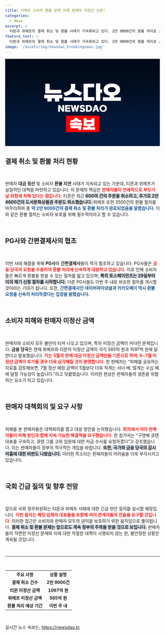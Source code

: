 ```yaml
---
title: 티메프 소비자 환불 문제 이제 판매자 미정산 논란!
categories:
  - News
excerpt: >
  티몬과 위메프의 결제 취소 및 환불 사태가 가속화되고 있다. 2만 9000건의 환불 처리로 소비자 불편이 해소될 전망이지만, 판매자들은 막대한 미정산금 문제에 직면해 있다. 금융 당국의 조사와 국회 질의가 이어지며, 이번 사건은 갈수록 심각해지고 있다.
feature_text: >
  티몬과 위메프의 결제 취소 및 환불 사태가 가속화되고 있다. 2만 9000건의 환불 처리로 소비자 불편이 해소될 전망이지만, 판매자들은 막대한 미정산금 문제에 직면해 있다. 금융 당국의 조사와 국회 질의가 이어지며, 이번 사건은 갈수록 심각해지고 있다.
image: '/assets/img/newsdao_breakingnews.jpg'
---
```


<p><img src="/assets/img/newsdao_breakingnews.jpg" alt="ranknews 속보" /></p>

<h2 data-ke-size="size26">결제 취소 및 환불 처리 현황</h2>

<p data-ke-size="size16">&nbsp;</p>

<p>판매자 <b>대금 정산</b> 및 소비자 <b>환불 지연</b> 사태가 지속되고 있는 가운데, 티몬과 위메프가 실질적인 대책을 마련하고 있습니다. 이 문제의 핵심은 <b><span style="color: #ee2323;">판매자들이 연쇄적으로 부도가 날 위험에 처해 있다는 점입니다.</span></b> 티몬은 최근 <b><span style="background-color: #21538527;">600여 건의 주문을 취소하고, 추가로 2만 4600건의 도서문화상품권 주문도 취소했습니다. </span></b>위메프 또한 3500건의 환불 절차를 마무리하여 총 <b><span style="color: #1a5490;">약 2만 9000건의 결제 취소 및 환불 처리가 완료되었음을 알렸습니다. </span></b>이와 같은 환불 절차는 소비자 보호를 위해 필수적이라고 할 수 있습니다.</p>

<p data-ke-size="size16">&nbsp;</p>

<h2 data-ke-size="size26">PG사와 간편결제사의 협조</h2>

<p data-ke-size="size16">&nbsp;</p>

<p>이번 사태 해결을 위해 <b>PG사</b>와 <b>간편결제사</b>들이 적극 협조하고 있습니다. PG사들은 <b><span style="color: #ee2323;">금융 당국의 요청을 수용하여 환불 처리에 신속하게 대응하고 있습니다.</span></b> 이로 인해 소비자들은 빠르게 환불을 받을 수 있는 절차를 밟고 있으며, <b><span style="background-color: #21538527;">특히 토스페이먼츠는 29일부터 이의 제기 신청 절차를 시작합니다.</span></b> 다른 PG사들도 이번 주 내로 비슷한 절차를 개시할 것이라는 기대가 됩니다. 또한, <b><span style="color: #1a5490;">간편결제사인 네이버파이낸셜과 카카오페이 역시 환불 요청을 신속히 처리하겠다는 입장을 밝혔습니다.</span></b></p>

<p data-ke-size="size16">&nbsp;</p>

<h2 data-ke-size="size26">소비자 피해와 판매자 미정산 금액</h2>

<p data-ke-size="size16">&nbsp;</p>

<p>판매자와 소비자 모두 불만이 터져 나오고 있으며, 특히 미정산 금액이 커다란 문제입니다. <b>금융 당국</b>은 현재 위메프와 티몬의 미정산 금액이 각각 565억 원과 1097억 원에 달한다고 발표했습니다. <b><span style="color: #ee2323;">이는 5월의 판매 대금 미정산 금액만을 기준으로 하며, 6~7월 미정산 금액이 추가될 경우 더욱 심각해질 것이 분명합니다.</span></b> 한 판매자는 “피해를 공유하는 자료를 검토해보면, 7월 정산 예정 금액이 5월보다 더욱 적게는 서너 배, 많게는 수십 배에 달할 가능성이 높습니다.”라고 덧붙였습니다. 이러한 현상은 판매자들의 생존을 위협하는 요소가 되고 있습니다.</p>

<p data-ke-size="size16">&nbsp;</p>

<h2 data-ke-size="size26">판매자 대책회의 및 요구 사항</h2>

<p data-ke-size="size16">&nbsp;</p>

<p>피해를 본 판매자들은 대책회의를 열고 대응 방안을 논의했습니다. <b><span style="color: #ee2323;">회의에서 여러 판매자들이 피해 원인과 함께 지속 가능한 해결책을 요구했습니다.</span></b> 한 참가자는 “구영배 큐텐 대표를 구속하고, 큐텐 그룹 고위 임원에 대한 자금 수사를 요청하겠다”고 강조했습니다. 이는 판매자들이 정부의 적극적인 개입을 바랍니다. <b><span style="background-color: #21538527;">또한, 국가와 금융 당국의 감시 미흡에 대한 비판도 나왔습니다.</span></b> 이러한 목소리는 판매자들의 어려움을 더욱 부각시키고 있습니다.</p>

<p data-ke-size="size16">&nbsp;</p>

<h2 data-ke-size="size26">국회 긴급 질의 및 향후 전망</h2>

<p data-ke-size="size16">&nbsp;</p>

<p>앞으로 국회 정무위원회는 티몬과 위메프 사태에 대한 긴급 현안 질의를 실시할 예정입니다. <b><span style="color: #ee2323;">이번 질의는 해당 업체의 대표들을 포함해 여러 관계자들의 진술을 요구할 것입니다.</span></b> 이러한 접근은 소비자와 판매자 모두의 권익을 보호하기 위한 움직임으로 풀이됩니다. <b><span style="background-color: #21538527;">결제 취소 및 환불 문제는 앞으로도 계속 정부의 주목을 받을 것으로 보입니다.</span></b> 판매자들이 직면한 미정산 문제와 이에 대한 적절한 대책이 시행되지 않는 한, 불안정한 상황은 계속될 것입니다.</p>

<p data-ke-size="size16">&nbsp;</p>

<hr>

<p data-ke-size="size16">&nbsp;</p>

<table style="width: 100%;">
   <tr>
      <td style="text-align: center; height: 17px;"><b>주요 사항</b></td>
      <td style="text-align: center; height: 17px;"><b>상황 설명</b></td>
   </tr>
   <tr>
      <td style="text-align: center; height: 17px;"><b>결제 취소 건수</b></td>
      <td style="text-align: center; height: 17px;"><b>2만 9000건</b></td>
   </tr>
   <tr>
      <td style="text-align: center; height: 17px;"><b>티몬 미정산 금액</b></td>
      <td style="text-align: center; height: 17px;"><b>1097억 원</b></td>
   </tr>
   <tr>
      <td style="text-align: center; height: 17px;"><b>위메프 미정산 금액</b></td>
      <td style="text-align: center; height: 17px;"><b>565억 원</b></td>
   </tr>
   <tr>
      <td style="text-align: center; height: 17px;"><b>환불 처리 예상 기간</b></td>
      <td style="text-align: center; height: 17px;"><b>이번 주 내</b></td>
   </tr>
</table>

<p data-ke-size="size16">&nbsp;</p>
실시간 뉴스 속보는, <a href="https://newsdao.kr" rel="dofollow">https://newsdao.kr</a>


